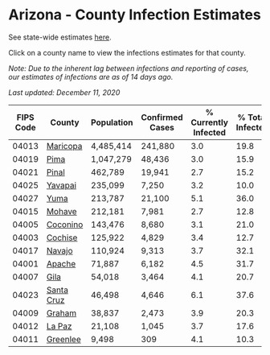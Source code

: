 # Arizona - County Infection Estimates

See state-wide estimates [here](/infections/us-az).

Click on a county name to view the infections estimates for that county.

*Note: Due to the inherent lag between infections and reporting of cases, our estimates of infections are as of 14 days ago.*

*Last updated: December 11, 2020*

|   FIPS Code |                   County |   Population |   Confirmed Cases |   % Currently Infected |   % Total Infected |
|-------------|--------------------------|--------------|-------------------|------------------------|--------------------|
|       04013 |     [Maricopa](maricopa) |    4,485,414 |           241,880 |                    3.0 |               19.8 |
|       04019 |             [Pima](pima) |    1,047,279 |            48,436 |                    3.0 |               15.9 |
|       04021 |           [Pinal](pinal) |      462,789 |            19,941 |                    2.7 |               15.2 |
|       04025 |       [Yavapai](yavapai) |      235,099 |             7,250 |                    3.2 |               10.0 |
|       04027 |             [Yuma](yuma) |      213,787 |            21,100 |                    5.1 |               36.0 |
|       04015 |         [Mohave](mohave) |      212,181 |             7,981 |                    2.7 |               12.8 |
|       04005 |     [Coconino](coconino) |      143,476 |             8,680 |                    3.1 |               21.0 |
|       04003 |       [Cochise](cochise) |      125,922 |             4,829 |                    3.4 |               12.7 |
|       04017 |         [Navajo](navajo) |      110,924 |             9,313 |                    3.7 |               32.1 |
|       04001 |         [Apache](apache) |       71,887 |             6,182 |                    4.5 |               31.7 |
|       04007 |             [Gila](gila) |       54,018 |             3,464 |                    4.1 |               20.7 |
|       04023 | [Santa Cruz](santa-cruz) |       46,498 |             4,646 |                    6.1 |               37.6 |
|       04009 |         [Graham](graham) |       38,837 |             2,473 |                    3.9 |               20.3 |
|       04012 |         [La Paz](la-paz) |       21,108 |             1,045 |                    3.7 |               17.6 |
|       04011 |     [Greenlee](greenlee) |        9,498 |               309 |                    4.1 |               10.3 |
